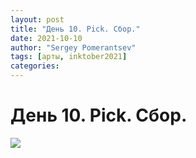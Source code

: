 ```yaml
---
layout: post
title: "День 10. Pick. Сбор."
date: 2021-10-10
author: "Sergey Pomerantsev"
tags: [арты, inktober2021]
categories:
---
```


# День 10. Pick. Сбор.

![](/images/_inktober21-10.jpg)

